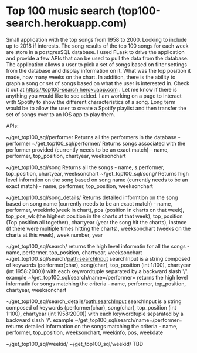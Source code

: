 # Top 100 music search (top100-search.herokuapp.com)

Small application with the top songs from 1958 to 2000.  Looking to include up to 2018 if interests.  The song results of the top 100 songs for each week are store in a postgresSQL database.  I used FLask to drive the application and provide a few APIs that can be used to pull the data from the database.  The application allows a user to pick a set of songs based on filter settings from the database and display information on it.  What was the top position it made, how many weeks on the chart.  In addition, there is the ability to graph a song or set of songs based on what the user is interested in.  Check it out at https://top100-search.herokuapp.com .  Let me know if there is anything you would like to see added.  I am working on a page to interact with Spotify to show the different characteristics of a song.  Long term would be to allow the user to create a Spotify playlist and then transfer the set of songs over to an IOS app to play them.

APIs:

~/get_top100_sql/performer
  Returns all the performers in the database - performer
~/get_top100_sql/performer/<performer>
  Returns songs associated with the performer provided (currently needs to be an exact match) - name, performer, top_position, chartyear, weeksonchart
  
~/get_top100_sql/song
 Returns all the songs - name, s.performer, top_position, chartyear, weeksonchart
~/get_top100_sql/song/<song>
  Returns high level informtion on the song based on song name (currently needs to be an exact match) - name, performer, top_position, weeksonchart
  
  
~/get_top100_sql/song_details/<song>
  Returns detailed informtion on the song based on song name (currently needs to be an exact match) - name, performer, weekinfo(week in chart), pos (position in charts on that week), top_pos_wk (the highest position in the charts at that week), top_position (Top position all together), chartyear (year the song hit the charts), instnce (if there were multiple times hitting the charts), weeksonchart (weeks on the charts at this week), week number, year
  
~/get_top100_sql/search/
  returns the high level informatin for all the songs - name, performer, top_position, chartyear, weeksonchart
~/get_top100_sql/search/<path:searchInput>
  searchInput is a string composed of keywords (performer(char), song(char), top_position (int 1:100), chartyear (int 1958:2000)) with each keywordtuple separated by a backward slash '/'.  example ~/get_top100_sql/search/name=<name>/performer=<performer>
  returns the high level informatin for songs matching the criteria - name, performer, top_position, chartyear, weeksonchart


~/get_top100_sql/search_details/<path:searchInput>
  searchInput is a string composed of keywords (performer(char), song(char), top_position (int 1:100), chartyear (int 1958:2000)) with each keywordtuple separated by a backward slash '/'.  example ~/get_top100_sql/search/name=<name>/performer=<performer>
  returns detailed information on the songs matching the criteria - name, performer, top_position, weeksonchart, weekinfo, pos,  weekdate

~/get_top100_sql/weekid/
~/get_top100_sql/weekid/<weekid>
  TBD
